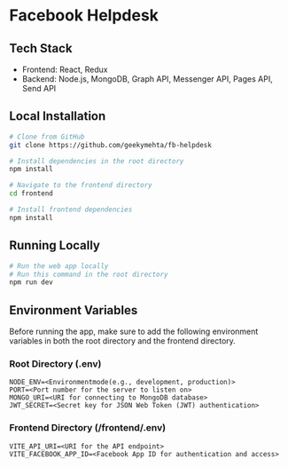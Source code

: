 # Facebook Helpdesk

## Tech Stack
- Frontend: React, Redux
- Backend: Node.js, MongoDB, Graph API, Messenger API, Pages API, Send API

## Local Installation
```bash
# Clone from GitHub
git clone https://github.com/geekymehta/fb-helpdesk

# Install dependencies in the root directory
npm install

# Navigate to the frontend directory
cd frontend

# Install frontend dependencies
npm install
```

## Running Locally
```bash
# Run the web app locally
# Run this command in the root directory
npm run dev
```

## Environment Variables
Before running the app, make sure to add the following environment variables in both the root directory and the frontend directory.

### Root Directory (.env)
```
NODE_ENV=<Environmentmode(e.g., development, production)>
PORT=<Port number for the server to listen on>
MONGO_URI=<URI for connecting to MongoDB database>
JWT_SECRET=<Secret key for JSON Web Token (JWT) authentication>
```

### Frontend Directory (/frontend/.env)
```
VITE_API_URI=<URI for the API endpoint>
VITE_FACEBOOK_APP_ID=<Facebook App ID for authentication and access>
```